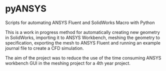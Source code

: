 # pyANSYS
Scripts for automating ANSYS Fluent and SolidWorks Macro with Python

This is a work in progress method for automatically creating new geometry in SolidWorks, importing it to ANSYS Workbench, meshing the geometry to specification, exporting the mesh to ANSYS Fluent and running an example journal file to create a CFD simulation. 

The aim of the project was to reduce the use of the time consuming ANSYS workbench GUI in the meshing project for a 4th year project.
